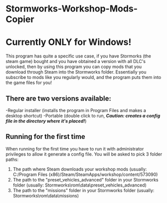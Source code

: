 # Stormworks-Workshop-Mods-Copier

# **Currently ONLY for Windows!**

This program has quite a specific use case, if you have Stormorks (the steam game) bought and you have obtained a version with all DLC's unlocked, then by using this program you can copy mods that you download through Steam into the Stormworks folder. Essentially you subscribe to mods like you regularly would, and the program puts them into the game files for you!

## There are two versions available:
-Regular installer (installs the program in Program Files and makes a desktop shortcut)
-Portable (double click to run, ***Caution: creates a config file in the directory where it's placed!***)

## Running for the first time
When running for the first time you have to run it with administrator privileges to allow it generate a config file. You will be asked to pick 3 folder paths:
1. The path where Steam downloads your workshop mods (usually: C:/Program Files (x86)/Steam/SteamApps/workshop/content/573090)
2. The path to the "preset_vehicles_advanced" folder in your Stormworks folder (usually: Stormworks\rom\data\preset_vehicles_advanced)
3. The path to the "missions" folder in your Stormworks folder (usually: Stormworks\rom\data\missions)
